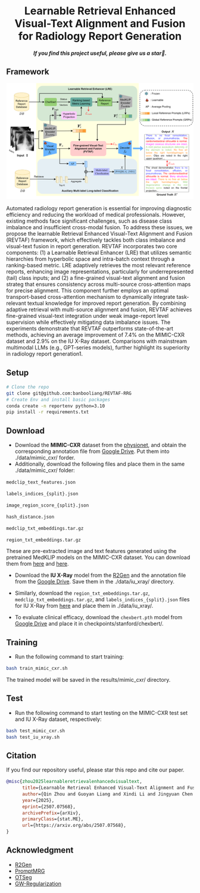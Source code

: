 

<!-- <div align="center">

## Vision-R1: Evolving Human-Free Alignment in Large Vision-Language Models via Vision-Guided Reinforcement Learning

</div> -->

<div align="center">

<h1> Learnable Retrieval Enhanced Visual-Text Alignment and Fusion for Radiology Report Generation</h1>

<h5 align="center"> If you find this project useful, please give us a star🌟.

</div>

## Framework

<div align=center>
<img width="650" alt="image" src="figure1.png">
</div>

Automated radiology report generation is essential for improving diagnostic efficiency and reducing the workload of medical professionals. However, existing methods face significant challenges, such as disease class imbalance and insufficient cross-modal fusion. To address these issues, we propose the learnable Retrieval Enhanced Visual-Text Alignment and Fusion (REVTAF) framework, which effectively tackles both class imbalance and visual-text fusion in report generation. REVTAF incorporates two core components: (1) a Learnable Retrieval Enhancer (LRE) that utilizes semantic hierarchies from hyperbolic space and intra-batch context through a ranking-based metric. LRE adaptively retrieves the most relevant reference reports, enhancing image representations, particularly for underrepresented (tail) class inputs; and (2) a fine-grained visual-text alignment and fusion strateg  that ensures consistency across multi-source cross-attention maps for precise alignment. This component further employs an optimal transport-based cross-attention mechanism to dynamically integrate task-relevant textual knowledge for improved report generation. By combining adaptive retrieval with multi-source alignment and fusion, REVTAF achieves fine-grained visual-text integration under weak image-report level supervision while effectively mitigating data imbalance issues. The experiments demonstrate that REVTAF outperforms state-of-the-art methods, achieving an average improvement of 7.4% on the MIMIC-CXR dataset and 2.9% on the IU X-Ray dataset. Comparisons with mainstream multimodal LLMs (e.g., GPT-series models), further highlight its superiority in radiology report generation1.
## Setup
```bash
# Clone the repo
git clone git@github.com:banbooliang/REVTAF-RRG
# Create Env and install basic packages
conda create -n reportenv python=3.10
pip install -r requirements.txt
```

## Download
- Download the **MIMIC-CXR** dataset from the [physionet](https://www.physionet.org/content/mimic-cxr-jpg/2.0.0/), and obtain the corresponding annotation file from [Google Drive](https://drive.google.com/file/d/1qR7EJkiBdHPrskfikz2adL-p9BjMRXup/view?usp=sharing). Put them into ./data/mimic_cxr/ forder. 
- Additionally, download the following files and place them in the same ./data/mimic_cxr/ folder: 

`medclip_text_features.json`

`labels_indices_{split}.json` 

`image_region_score_{split}.json` 

`hash_distance.json` 

`medclip_txt_embeddings.tar.gz` 

`region_txt_embeddings.tar.gz`

These are pre-extracted image and text features generated using the pretrained MedKLIP models on the MIMIC-CXR dataset. You can download them from [here](https://pan.baidu.com/s/1jTfB6u16mS8RvO7rBFWj6A?pwd=577y) and [here](https://pan.baidu.com/s/1eop9x5WqhnR1jQ0psxUwYg?pwd=vq27).


- Download the **IU X-Ray** model from the [R2Gen](https://github.com/zhjohnchan/R2Gen) and the annotation file from the [Google Drive](https://drive.google.com/file/d/1zV5wgi5QsIp6OuC1U95xvOmeAAlBGkRS/view?usp=sharing). Save them in the ./data/iu_xray/ directory.

- Similarly, download the `region_txt_embeddings.tar.gz`, `medclip_txt_embeddings.tar.gz`, and `labels_indices_{split}.json` files for IU X-Ray from [here](https://pan.baidu.com/s/16DYCVFiiHLB_nz-j_4M7JQ?pwd=n1gq) and place them in ./data/iu_xray/.

- To evaluate clinical efficacy, download the `chexbert.pth` model from [Google Drive](https://drive.google.com/file/d/1Qj5yM62FlASGRnW1hH0DDtCENuqGtt7L/view?usp=sharing) and place it in checkpoints/stanford/chexbert/.

## Training
- Run the following command to start training:
```bash 
bash train_mimic_cxr.sh 
```
The trained model will be saved in the results/mimic_cxr/ directory.

## Test
- Run the following command to start testing on the MIMIC-CXR test set and IU X-Ray dataset, respectively:

```bash
bash test_mimic_cxr.sh 
bash test_iu_xray.sh 
```

## Citation
If you find our repository useful, please star this repo and cite our paper.
```bibtex
@misc{zhou2025learnableretrievalenhancedvisualtext,
      title={Learnable Retrieval Enhanced Visual-Text Alignment and Fusion for Radiology Report Generation}, 
      author={Qin Zhou and Guoyan Liang and Xindi Li and Jingyuan Chen and Zhe Wang and Chang Yao and Sai Wu},
      year={2025},
      eprint={2507.07568},
      archivePrefix={arXiv},
      primaryClass={stat.ME},
      url={https://arxiv.org/abs/2507.07568}, 
}
```

## Acknowledgment
* [R2Gen](https://github.com/zhjohnchan/R2Gen)
* [PromptMRG](https://github.com/jhb86253817/PromptMRG)
* [OTSeg](https://github.com/cubeyoung/OTSeg)
* [GW-Regularization](https://github.com/yyf1217/GW-Regularization)

